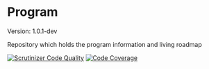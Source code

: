 Program
=======

Version: 1.0.1-dev

Repository which holds the program information and living roadmap

[![Scrutinizer Code Quality](https://scrutinizer-ci.com/g/debranova/program/badges/quality-score.png?s=4813e1a8fc555ac21e3ea553f643e0025cde4837)](https://scrutinizer-ci.com/g/debranova/program/)
[![Code Coverage](https://scrutinizer-ci.com/g/debranova/program/badges/coverage.png?s=29f8fa9dfee085fdcea210379ba20164695e24de)](https://scrutinizer-ci.com/g/debranova/program/)
